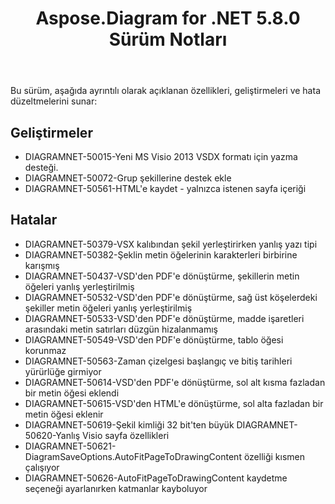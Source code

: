 ﻿---
title: Aspose.Diagram for .NET 5.8.0 Sürüm Notları
type: docs
weight: 20
url: /tr/net/aspose-diagram-for-net-5-8-0-release-notes/
---
Bu sürüm, aşağıda ayrıntılı olarak açıklanan özellikleri, geliştirmeleri ve hata düzeltmelerini sunar:
## **Geliştirmeler**
- DIAGRAMNET-50015-Yeni MS Visio 2013 VSDX formatı için yazma desteği.
- DIAGRAMNET-50072-Grup şekillerine destek ekle
- DIAGRAMNET-50561-HTML'e kaydet - yalnızca istenen sayfa içeriği
## **Hatalar**
- DIAGRAMNET-50379-VSX kalıbından şekil yerleştirirken yanlış yazı tipi
- DIAGRAMNET-50382-Şeklin metin öğelerinin karakterleri birbirine karışmış
- DIAGRAMNET-50437-VSD'den PDF'e dönüştürme, şekillerin metin öğeleri yanlış yerleştirilmiş
- DIAGRAMNET-50532-VSD'den PDF'e dönüştürme, sağ üst köşelerdeki şekiller metin öğeleri yanlış yerleştirilmiş
- DIAGRAMNET-50533-VSD'den PDF'e dönüştürme, madde işaretleri arasındaki metin satırları düzgün hizalanmamış
- DIAGRAMNET-50549-VSD'den PDF'e dönüştürme, tablo öğesi korunmaz
- DIAGRAMNET-50563-Zaman çizelgesi başlangıç ve bitiş tarihleri yürürlüğe girmiyor
- DIAGRAMNET-50614-VSD'den PDF'e dönüştürme, sol alt kısma fazladan bir metin öğesi eklendi
- DIAGRAMNET-50615-VSD'den HTML'e dönüştürme, sol alta fazladan bir metin öğesi eklenir
- DIAGRAMNET-50619-Şekil kimliği 32 bit'ten büyük DIAGRAMNET-50620-Yanlış Visio sayfa özellikleri
- DIAGRAMNET-50621-DiagramSaveOptions.AutoFitPageToDrawingContent özelliği kısmen çalışıyor
- DIAGRAMNET-50626-AutoFitPageToDrawingContent kaydetme seçeneği ayarlanırken katmanlar kayboluyor
